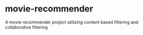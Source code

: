 # movie-recommender
A movie recommender project utilizing content based filtering and collaborative filtering
